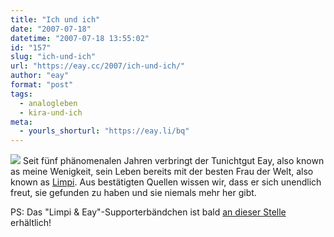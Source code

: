 ```yaml
---
title: "Ich und ich"
date: "2007-07-18"
datetime: "2007-07-18 13:55:02"
id: "157"
slug: "ich-und-ich"
url: "https://eay.cc/2007/ich-und-ich/"
author: "eay"
format: "post"
tags:
  - analogleben
  - kira-und-ich
meta:
  - yourls_shorturl: "https://eay.li/bq"
---
```


![](/uploads/2007/limpieay.gif) Seit fünf phänomenalen Jahren verbringt der Tunichtgut Eay, also known as meine Wenigkeit, sein Leben bereits mit der besten Frau der Welt, also known as [Limpi](http://spaetz.eayz.net/). Aus bestätigten Quellen wissen wir, dass er sich unendlich freut, sie gefunden zu haben und sie niemals mehr her gibt.

PS: Das "Limpi & Eay"-Supporterbändchen ist bald [an dieser Stelle](#) erhältlich!
